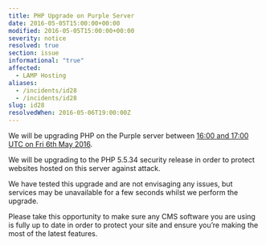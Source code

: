 ```yaml
---
title: PHP Upgrade on Purple Server
date: 2016-05-05T15:00:00+00:00
modified: 2016-05-05T15:00:00+00:00
severity: notice
resolved: true
section: issue
informational: "true"
affected:
  - LAMP Hosting
aliases:
  - /incidents/id28
  - /incidents/id28
slug: id28
resolvedWhen: 2016-05-06T19:00:00Z
---
```


We will be upgrading PHP on the Purple server between [16:00 and 17:00 UTC on Fri 6th May 2016](https://www.timeanddate.com/worldclock/fixedtime.html?iso=20160506T16&p1=1440&ah=1).

We will be upgrading to the PHP 5.5.34 security release in order to protect websites hosted on this server against attack.

We have tested this upgrade and are not envisaging any issues, but services may be unavailable for a few seconds whilst we perform the upgrade.

Please take this opportunity to make sure any CMS software you are using is fully up to date in order to protect your site and ensure you’re making the most of the latest features.

